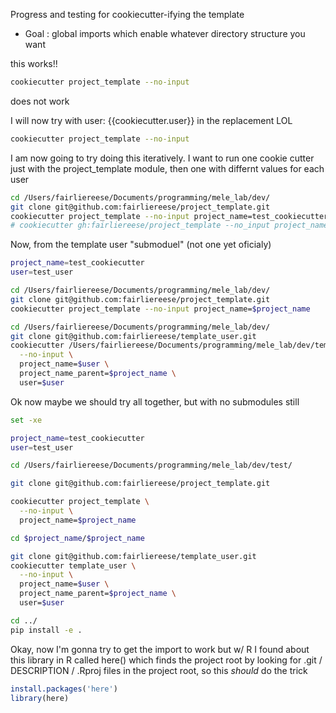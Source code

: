 Progress and testing for cookiecutter-ifying the template


* Goal : global imports which enable whatever directory structure you want

 this works!!
```bash
cookiecutter project_template --no-input
```

does not work
<!-- Let's try now to recursively run this to create new users
```bash
cookiecutter project_template \
  --no-input \
  project_name='test_cookiecutter' # hopefully this comb. of args will only fill in project name for now
``` -->

I will now try with user: \{\{cookiecutter.user\}\} in the replacement LOL
```bash
cookiecutter project_template --no-input
```

I am now going to try doing this iteratively. I want to run one cookie cutter just with the project_template module, then one with differnt values for each user

```bash
cd /Users/fairliereese/Documents/programming/mele_lab/dev/
git clone git@github.com:fairliereese/project_template.git
cookiecutter project_template --no-input project_name=test_cookiecutter
# cookiecutter gh:fairliereese/project_template --no_input project_name=test_cookiecutter # should be equivalent but we'll use the other strat for now bc of 1. branches and 2. eventual better control over submodule treadment
```

Now, from the template user "submoduel" (not one yet oficialy)
```bash
project_name=test_cookiecutter
user=test_user

cd /Users/fairliereese/Documents/programming/mele_lab/dev/
git clone git@github.com:fairliereese/project_template.git
cookiecutter project_template --no-input project_name=$project_name

cd /Users/fairliereese/Documents/programming/mele_lab/dev/
git clone git@github.com:fairliereese/template_user.git
cookiecutter /Users/fairliereese/Documents/programming/mele_lab/dev/template_user \
  --no-input \
  project_name=$user \
  project_name_parent=$project_name \
  user=$user

```


Ok now maybe we should try all together, but with no submodules still
```bash
set -xe

project_name=test_cookiecutter
user=test_user

cd /Users/fairliereese/Documents/programming/mele_lab/dev/test/

git clone git@github.com:fairliereese/project_template.git

cookiecutter project_template \
  --no-input \
  project_name=$project_name

cd $project_name/$project_name  

git clone git@github.com:fairliereese/template_user.git
cookiecutter template_user \
  --no-input \
  project_name=$user \
  project_name_parent=$project_name \
  user=$user

cd ../
pip install -e .
```

Okay, now I'm gonna try to get the import to work but w/ R
I found about this library in R called here() which finds the project root by looking
for .git / DESCRIPTION / .Rproj files in the project root, so this *should* do the trick

```R
install.packages('here')
library(here)
```
